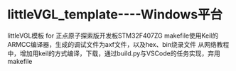 # littleVGL_template----Windows平台
littleVGL模板 for 正点原子探索版开发板STM32F407ZG
makefile使用Keil的ARMCC编译器，生成的调试文件为axf文件，以及hex、bin烧录文件
从网络教程中，增加用keil的方式编译，下载，通过build.py与VSCode的任务实现，弃用makefile
